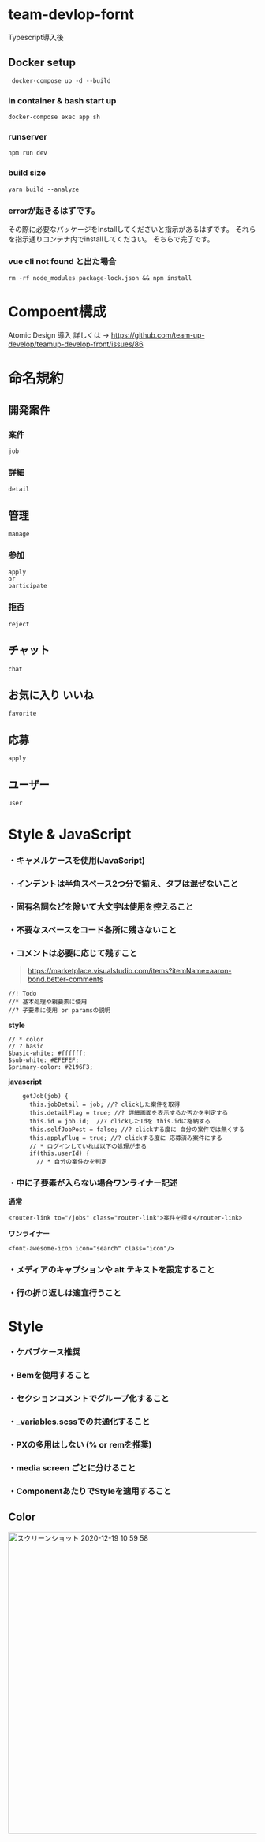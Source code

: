 # team-devlop-fornt
Typescript導入後

## Docker setup
```
 docker-compose up -d --build
```

### in container & bash start up
```
docker-compose exec app sh
```

### runserver
```
npm run dev
```

### build size 

```
yarn build --analyze
```

### errorが起きるはずです。
その際に必要なパッケージをInstallしてくださいと指示があるはずです。
それらを指示通りコンテナ内でinstallしてください。
そちらで完了です。

### vue cli not found と出た場合
```
rm -rf node_modules package-lock.json && npm install
```
# Compoent構成
Atomic Design 導入 
詳しくは → https://github.com/team-up-develop/teamup-develop-front/issues/86

# 命名規約
## 開発案件
### 案件
```
job
```

### 詳細

```
detail
```

## 管理

```
manage
```

### 参加

```
apply
or
participate
```

### 拒否

```
reject
```

## チャット

```
chat
```

## お気に入り いいね

```
favorite
```

## 応募

```
apply
```

## ユーザー

```
user
```

# Style & JavaScript
### ・キャメルケースを使用(JavaScript)
### ・インデントは半角スペース2つ分で揃え、タブは混ぜないこと
### ・固有名詞などを除いて大文字は使用を控えること
### ・不要なスペースをコード各所に残さないこと
### ・コメントは必要に応じて残すこと
> https://marketplace.visualstudio.com/items?itemName=aaron-bond.better-comments

```
//! Todo
//* 基本処理や親要素に使用
//? 子要素に使用 or paramsの説明
```

**style**

```
// * color
// ? basic
$basic-white: #ffffff;
$sub-white: #EFEFEF;
$primary-color: #2196F3;
```

**javascript**

```
    getJob(job) {
      this.jobDetail = job; //? clickした案件を取得
      this.detailFlag = true; //? 詳細画面を表示するか否かを判定する
      this.id = job.id;  //? clickしたIdを this.idに格納する
      this.selfJobPost = false; //? clickする度に 自分の案件では無くする
      this.applyFlug = true; //? clickする度に 応募済み案件にする
      // * ログインしていれば以下の処理が走る
      if(this.userId) {
        // * 自分の案件かを判定
```

### ・中に子要素が入らない場合ワンライナー記述
**通常**

```
<router-link to="/jobs" class="router-link">案件を探す</router-link>
```

**ワンライナー**

```
<font-awesome-icon icon="search" class="icon"/>
```

### ・メディアのキャプションや alt テキストを設定すること
### ・行の折り返しは適宜行うこと
# Style

### ・ケバブケース推奨
### ・Bemを使用すること
### ・セクションコメントでグループ化すること
### ・_variables.scssでの共通化すること
### ・PXの多用はしない (% or remを推奨)
### ・media screen ごとに分けること
### ・ComponentあたりでStyleを適用すること

## Color
<img width="612" alt="スクリーンショット 2020-12-19 10 59 58" src="https://user-images.githubusercontent.com/56709557/102679879-7673e880-41f6-11eb-8889-27143779a070.png">
